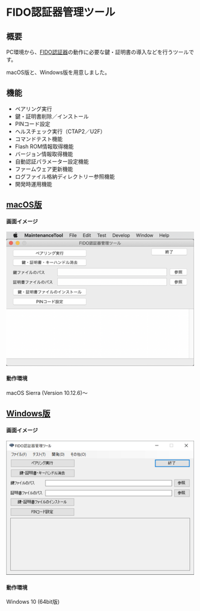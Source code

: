 # FIDO認証器管理ツール

## 概要
PC環境から、[FIDO認証器](../nRF5_SDK_v15.3.0)の動作に必要な鍵・証明書の導入などを行うツールです。

macOS版と、Windows版を用意しました。

## 機能
* ペアリング実行
* 鍵・証明書削除／インストール
* PINコード設定
* ヘルスチェック実行（CTAP2／U2F）
* コマンドテスト機能
* Flash ROM情報取得機能
* バージョン情報取得機能
* 自動認証パラメーター設定機能
* ファームウェア更新機能
* ログファイル格納ディレクトリー参照機能
* 開発時運用機能

## [macOS版](macOSApp)

#### 画面イメージ
<img src="assets/0001.png" width="500">

#### 動作環境
macOS Sierra (Version 10.12.6)〜

## [Windows版](WindowsExe)

#### 画面イメージ
<img src="assets/0002.png" width="500">

#### 動作環境
Windows 10 (64bit版)
